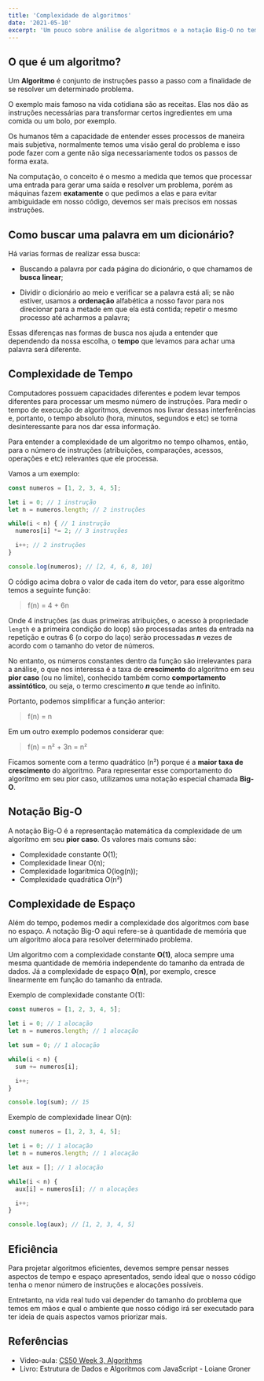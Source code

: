 ```yaml
---
title: 'Complexidade de algoritmos'
date: '2021-05-10'
excerpt: 'Um pouco sobre análise de algoritmos e a notação Big-O no tempo e no espaço.'
---
```


## O que é um algoritmo?

Um **Algoritmo** é conjunto de instruções passo a passo com a finalidade de se resolver um determinado problema.

O exemplo mais famoso na vida cotidiana são as receitas. Elas nos dão as instruções necessárias para transformar certos ingredientes em uma comida ou um bolo, por exemplo.

Os humanos têm a capacidade de entender esses processos de maneira mais subjetiva, normalmente temos uma visão geral do problema e isso pode fazer com a gente não siga necessariamente todos os passos de forma exata.

Na computação, o conceito é o mesmo a medida que temos que processar uma entrada para gerar uma saída e resolver um problema, porém as máquinas fazem **exatamente** o que pedimos a elas e para evitar ambiguidade em nosso código, devemos ser mais precisos em nossas instruções.

## Como buscar uma palavra em um dicionário?

Há varias formas de realizar essa busca:

- Buscando a palavra por cada página do dicionário, o que chamamos de **busca linear**;

- Dividir o dicionário ao meio e verificar se a palavra está ali; se não estiver, usamos a **ordenação** alfabética a nosso favor para nos direcionar para a metade em que ela está contida; repetir o mesmo processo até acharmos a palavra;

Essas diferenças nas formas de busca nos ajuda a entender que dependendo da nossa escolha, o **tempo** que levamos para achar uma palavra será diferente.

## Complexidade de Tempo

Computadores possuem capacidades diferentes e podem levar tempos diferentes para processar um mesmo número de instruções. Para medir o tempo de execução de algoritmos, devemos nos livrar dessas interferências e, portanto, o tempo absoluto (hora, minutos, segundos e etc) se torna desinteressante para nos dar essa informação.

Para entender a complexidade de um algoritmo no tempo olhamos, então, para o número de instruções (atribuições, comparações, acessos, operações e etc) relevantes que ele processa.

Vamos a um exemplo:

```javascript
const numeros = [1, 2, 3, 4, 5];

let i = 0; // 1 instrução
let n = numeros.length; // 2 instruções

while(i < n) { // 1 instrução
  numeros[i] *= 2; // 3 instruções

  i++; // 2 instruções
}

console.log(numeros); // [2, 4, 6, 8, 10]
```

O código acima dobra o valor de cada item do vetor, para esse algoritmo temos a seguinte função:

> f(n) = 4 + 6n

Onde 4 instruções (as duas primeiras atribuições, o acesso à propriedade `length` e a primeira condição do loop) são processadas antes da entrada na repetição e outras 6 (o corpo do laço) serão processadas ***n*** vezes de acordo com o tamanho do vetor de números.

No entanto, os números constantes dentro da função são irrelevantes para a análise, o que nos interessa é a taxa de **crescimento** do algoritmo em seu **pior caso** (ou no limite), conhecido também como **comportamento assintótico**, ou seja, o termo crescimento ***n*** que tende ao infinito.

Portanto, podemos simplificar a função anterior:

> f(n) = n

Em um outro exemplo podemos considerar que:

> f(n) = n² + 3n = n²

Ficamos somente com a termo quadrático (n²) porque é a **maior taxa de crescimento** do algoritmo. Para representar esse comportamento do algoritmo em seu pior caso, utilizamos uma notação especial chamada **Big-O**.

## Notação Big-O

A notação Big-O é a representação matemática da complexidade de um algoritmo em seu **pior caso**. Os valores mais comuns são:

- Complexidade constante O(1);
- Complexidade linear O(n);
- Complexidade logarítmica O(log(n));
- Complexidade quadrática O(n²)

## Complexidade de Espaço

Além do tempo, podemos medir a complexidade dos algoritmos com base no espaço. A notação Big-O aqui refere-se à quantidade de memória que um algoritmo aloca para resolver determinado problema.

Um algoritmo com a complexidade constante **O(1)**, aloca sempre uma mesma quantidade de memória independente do tamanho da entrada de dados. Já a complexidade de espaço **O(n)**, por exemplo, cresce linearmente em função do tamanho da entrada.

Exemplo de complexidade constante O(1):

```javascript
const numeros = [1, 2, 3, 4, 5];

let i = 0; // 1 alocação
let n = numeros.length; // 1 alocação

let sum = 0; // 1 alocação

while(i < n) {
  sum += numeros[i];

  i++;
}

console.log(sum); // 15
```

Exemplo de complexidade linear O(n):

```javascript
const numeros = [1, 2, 3, 4, 5];

let i = 0; // 1 alocação
let n = numeros.length; // 1 alocação

let aux = []; // 1 alocação

while(i < n) {
  aux[i] = numeros[i]; // n alocações

  i++;
}

console.log(aux); // [1, 2, 3, 4, 5]
```

## Eficiência

Para projetar algoritmos eficientes, devemos sempre pensar nesses aspectos de tempo e espaço apresentados, sendo ideal que o nosso código tenha o menor número de instruções e alocações possíveis.

Entretanto, na vida real tudo vai depender do tamanho do problema que temos em mãos e qual o ambiente que nosso código irá ser executado para ter ideia de quais aspectos vamos priorizar mais.

## Referências

- Video-aula: [CS50 Week 3, Algorithms](https://cs50.harvard.edu/x/2021/weeks/3/)
- Livro: Estrutura de Dados e Algoritmos com JavaScript - Loiane Groner

